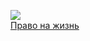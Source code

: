 ![](/books/sf_action/Андрей%20Альтанов/Право%20на%20жизнь.jpg)  
[Право на жизнь](/books/sf_action/Андрей%20Альтанов/Право%20на%20жизнь)